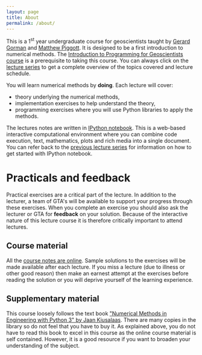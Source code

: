 ```yaml
---
layout: page
title: About
permalink: /about/
---
```


This is a 1<sup>st</sup> year undergraduate course for geoscientists taught by [Gerard Gorman](http://www.imperial.ac.uk/people/g.gorman) and [Matthew Piggott](http://www.imperial.ac.uk/people/m.d.piggott). It is designed to be a first introduction to numerical methods. The [Introduction to Programming for Geoscientists course](http://ggorman.github.io/Introduction-to-programming-for-geoscientists/) is a prerequisite to taking this course. You can always click on the [lecture series](http://ggorman.github.io/Numerical-methods-1/lecture_series/) to get a complete overview of the topics covered and lecture schedule.

You will learn numerical methods by **doing**. Each lecture will cover:

* theory underlying the numerical methods,
* implementation exercises to help understand the theory,
* programming exercises where you will use Python libraries to apply the methods.

The lectures notes are written in [IPython notebook](http://ipython.org/notebook.html). This is a web-based interactive computational environment where you can combine code execution, text, mathematics, plots and rich media into a single document. You can refer back to the [previous lecture series](http://ggorman.github.io/Introduction-to-programming-for-geoscientists/) for information on how to get started with IPython notebook.

# Practicals and feedback

Practical exercises are a critical part of the lecture. In addition to the lecturer, a team of GTA's will be available to support your progress through these exercises. When you complete an exercise you should also ask the lecturer or GTA for **feedback** on your solution. Because of the interactive nature of this lecture course it is therefore critically important to attend lectures.

## Course material

All the [course notes are online](http://ggorman.github.io/Numerical-methods-1/). Sample solutions to the exercises will be made available after each lecture. If you miss a lecture (due to illness or other good reason) then make an earnest attempt at the exercises before reading the solution or you will deprive yourself of the learning experience.

## Supplementary material

This course loosely follows the text book ["Numerical Methods in Engineering with Python 3" by Jaan Kiusalaas](http://www.cambridge.org/us/academic/subjects/engineering/engineering-mathematics-and-programming/numerical-methods-engineering-python-3-3rd-edition). There are many copies in the library so do not feel that you have to buy it. As explained above, you do not have to read this book to excel in this course as the online course material is self contained. However, it is a good resource if you want to broaden your understanding of the subject.

